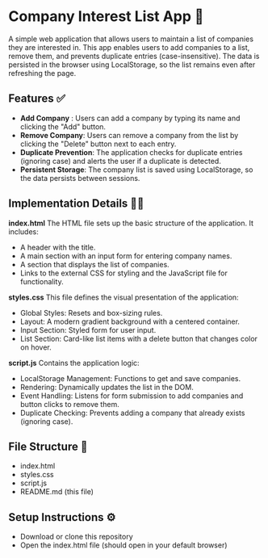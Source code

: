 # Company Interest List App 📃

A simple web application that allows users to maintain a list of companies they are interested in. This app enables users to add companies to a list, remove them, and prevents duplicate entries (case-insensitive). The data is persisted in the browser using LocalStorage, so the list remains even after refreshing the page.

## Features ✅

- **Add Company** : Users can add a company by typing its name and clicking the "Add" button.
- **Remove Company**: Users can remove a company from the list by clicking the "Delete" button next to each entry.
- **Duplicate Prevention**: The application checks for duplicate entries (ignoring case) and alerts the user if a duplicate is detected.
- **Persistent Storage**: The company list is saved using LocalStorage, so the data persists between sessions.

## Implementation Details 👨‍💻

**index.html**
The HTML file sets up the basic structure of the application. It includes:

- A header with the title.
- A main section with an input form for entering company names.
- A section that displays the list of companies.
- Links to the external CSS for styling and the JavaScript file for functionality.

**styles.css**
This file defines the visual presentation of the application:

- Global Styles: Resets and box-sizing rules.
- Layout: A modern gradient background with a centered container.
- Input Section: Styled form for user input.
- List Section: Card-like list items with a delete button that changes color on hover.

**script.js**
Contains the application logic:

- LocalStorage Management: Functions to get and save companies.
- Rendering: Dynamically updates the list in the DOM.
- Event Handling: Listens for form submission to add companies and button clicks to remove them.
- Duplicate Checking: Prevents adding a company that already exists (ignoring case).

## File Structure 📂
- index.html
- styles.css
- script.js
- README.md (this file)


## Setup Instructions ⚙️
- Download or clone this repository
- Open the index.html file (should open in your default browser)

